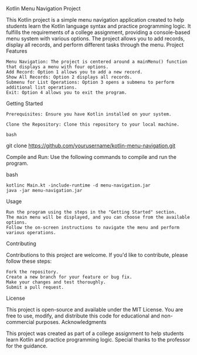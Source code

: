 Kotlin Menu Navigation Project

This Kotlin project is a simple menu navigation application created to help students learn the Kotlin language syntax and practice programming logic. It fulfills the requirements of a college assignment, providing a console-based menu system with various options. The project allows you to add records, display all records, and perform different tasks through the menu.
Project Features

    Menu Navigation: The project is centered around a mainMenu() function that displays a menu with four options.
    Add Record: Option 1 allows you to add a new record.
    Show All Records: Option 2 displays all records.
    Submenu for List Operations: Option 3 opens a submenu to perform additional list operations.
    Exit: Option 4 allows you to exit the program.

Getting Started

    Prerequisites: Ensure you have Kotlin installed on your system.

    Clone the Repository: Clone this repository to your local machine.

    bash

git clone https://github.com/yourusername/kotlin-menu-navigation.git

Compile and Run: Use the following commands to compile and run the program.

bash

    kotlinc Main.kt -include-runtime -d menu-navigation.jar
    java -jar menu-navigation.jar

Usage

    Run the program using the steps in the "Getting Started" section.
    The main menu will be displayed, and you can choose from the available options.
    Follow the on-screen instructions to navigate the menu and perform various operations.

Contributing

Contributions to this project are welcome. If you'd like to contribute, please follow these steps:

    Fork the repository.
    Create a new branch for your feature or bug fix.
    Make your changes and test thoroughly.
    Submit a pull request.

License

This project is open-source and available under the MIT License. You are free to use, modify, and distribute this code for educational and non-commercial purposes.
Acknowledgments

This project was created as part of a college assignment to help students learn Kotlin and practice programming logic. Special thanks to the professor for the guidance.

